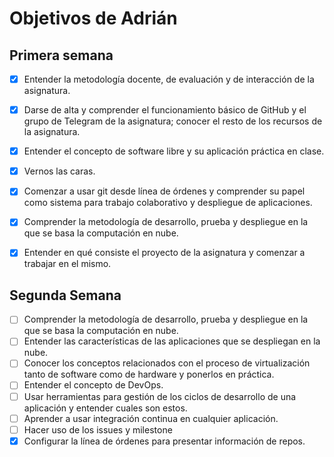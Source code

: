 # Objetivos de Adrián

## Primera semana

- [X] Entender la metodología docente, de evaluación y de interacción de la asignatura.

- [X] Darse de alta y comprender el funcionamiento básico de GitHub y el grupo de Telegram de la asignatura; conocer el resto de los recursos de la asignatura.

- [X] Entender el concepto de software libre y su aplicación práctica en clase.

- [X] Vernos las caras.

- [X] Comenzar a usar git desde línea de órdenes y comprender su papel como sistema para trabajo colaborativo y despliegue de aplicaciones.

- [X] Comprender la metodología de desarrollo, prueba y despliegue en la que se basa la computación en nube.

- [X] Entender en qué consiste el proyecto de la asignatura y comenzar a trabajar en el mismo.


## Segunda Semana

- [ ] Comprender la metodología de desarrollo, prueba y despliegue en la que se basa la computación en nube.
- [ ] Entender las características de las aplicaciones que se despliegan en la nube.
- [ ] Conocer los conceptos relacionados con el proceso de virtualización tanto de software como de hardware y ponerlos en práctica.
- [ ] Entender el concepto de DevOps.
- [ ] Usar herramientas para gestión de los ciclos de desarrollo de una aplicación y entender cuales son estos.
- [ ] Aprender a usar integración continua en cualquier aplicación.
- [ ] Hacer uso de los issues y milestone
- [X] Configurar la línea de órdenes para presentar información de repos.
